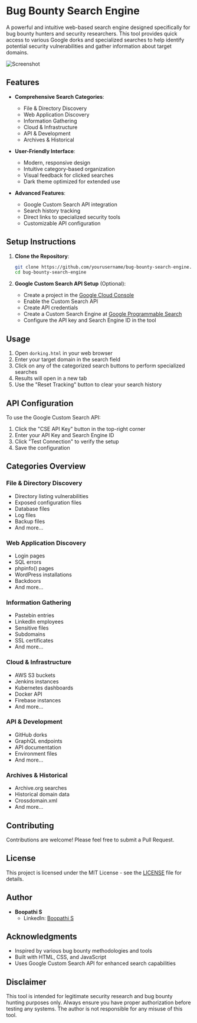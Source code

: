 # Bug Bounty Search Engine

A powerful and intuitive web-based search engine designed specifically for bug bounty hunters and security researchers. This tool provides quick access to various Google dorks and specialized searches to help identify potential security vulnerabilities and gather information about target domains.

![Screenshot](screenshot.png)

## Features

- **Comprehensive Search Categories**:
  - File & Directory Discovery
  - Web Application Discovery
  - Information Gathering
  - Cloud & Infrastructure
  - API & Development
  - Archives & Historical

- **User-Friendly Interface**:
  - Modern, responsive design
  - Intuitive category-based organization
  - Visual feedback for clicked searches
  - Dark theme optimized for extended use

- **Advanced Features**:
  - Google Custom Search API integration
  - Search history tracking
  - Direct links to specialized security tools
  - Customizable API configuration

## Setup Instructions

1. **Clone the Repository**:
   ```bash
   git clone https://github.com/yourusername/bug-bounty-search-engine.git
   cd bug-bounty-search-engine
   ```

2. **Google Custom Search API Setup** (Optional):
   - Create a project in the [Google Cloud Console](https://console.cloud.google.com/)
   - Enable the Custom Search API
   - Create API credentials
   - Create a Custom Search Engine at [Google Programmable Search](https://programmablesearchengine.google.com/)
   - Configure the API key and Search Engine ID in the tool

## Usage

1. Open `dorking.html` in your web browser
2. Enter your target domain in the search field
3. Click on any of the categorized search buttons to perform specialized searches
4. Results will open in a new tab
5. Use the "Reset Tracking" button to clear your search history

## API Configuration

To use the Google Custom Search API:

1. Click the "CSE API Key" button in the top-right corner
2. Enter your API Key and Search Engine ID
3. Click "Test Connection" to verify the setup
4. Save the configuration

## Categories Overview

### File & Directory Discovery
- Directory listing vulnerabilities
- Exposed configuration files
- Database files
- Log files
- Backup files
- And more...

### Web Application Discovery
- Login pages
- SQL errors
- phpinfo() pages
- WordPress installations
- Backdoors
- And more...

### Information Gathering
- Pastebin entries
- LinkedIn employees
- Sensitive files
- Subdomains
- SSL certificates
- And more...

### Cloud & Infrastructure
- AWS S3 buckets
- Jenkins instances
- Kubernetes dashboards
- Docker API
- Firebase instances
- And more...

### API & Development
- GitHub dorks
- GraphQL endpoints
- API documentation
- Environment files
- And more...

### Archives & Historical
- Archive.org searches
- Historical domain data
- Crossdomain.xml
- And more...

## Contributing

Contributions are welcome! Please feel free to submit a Pull Request.

## License

This project is licensed under the MIT License - see the [LICENSE](LICENSE) file for details.

## Author

- **Boopathi S**
  - LinkedIn: [Boopathi S](https://www.linkedin.com/in/boopathi-s/)

## Acknowledgments

- Inspired by various bug bounty methodologies and tools
- Built with HTML, CSS, and JavaScript
- Uses Google Custom Search API for enhanced search capabilities

## Disclaimer

This tool is intended for legitimate security research and bug bounty hunting purposes only. Always ensure you have proper authorization before testing any systems. The author is not responsible for any misuse of this tool. 